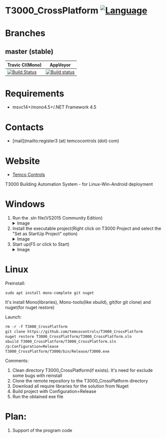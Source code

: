 # T3000_CrossPlatform [![Language](https://img.shields.io/badge/language-C%23-blue.svg?style=flat-square)](https://github.com/temcocontrols/T3000_CrossPlatform/search?l=C%23)

Branches
========

master (stable)
---------------
Travic CI(Mono) | AppVeyor
--------------- | -------------
[![Build Status](https://api.travis-ci.org/temcocontrols/T3000_CrossPlatform.svg?branch=master)](https://travis-ci.org/temcocontrols/T3000_CrossPlatform) | [![Build status](https://ci.appveyor.com/api/projects/status/9ggbaqrus1tr2ub4/branch/master?svg=true)](https://ci.appveyor.com/project/MauriceDuteau/t3000-crossplatform/branch/master)

# Requirements
+ msvc14+/mono4.5+/.NET Framework 4.5

# Contacts
* [mail](mailto:register3 (at) temcocontrols (dot) com)

# Website
* [Temco Controls](http://www.temcocontrols.com/) 

T3000 Building Automation System - for Linux-Win-Android deployment

# Windows

1. Run the .sln file(VS2015 Community Edition)<details><summary>Image</summary>![](docs/run.png)</details>
2. Install the executable project(Right click on T3000 Project and select the "Set as StartUp Project" option)<details><summary>Image</summary>![](docs/startup.png)</details>
3. Start up(F5 or click to Start)<details><summary>Image</summary>![](docs/start.png)</details>

# Linux

Preinstall:
```
sudo apt install mono-complete git nuget
```
It's install Mono(libraries), Mono-tools(like xbuild), git(for git clone) and nuget(for nuget restore)

Launch:
```
rm -r -f T3000_CrossPlatform
git clone https://github.com/temcocontrols/T3000_CrossPlatform
nuget restore T3000_CrossPlatform/T3000_CrossPlatform.sln
xbuild T3000_CrossPlatform/T3000_CrossPlatform.sln /p:Configuration=Release
T3000_CrossPlatform/T3000/bin/Release/T3000.exe
```

Comments:
1. Clean directory T3000_CrossPlatform(if exists). It's need for exclude some bugs with reinstall
2. Clone the remote repository to the T3000_CrossPlatform directory
3. Download all require libraries for the solution from Nuget
4. Build project with Configuration=Release
5. Run the obtained exe file

# Plan:

1. Support of the program code